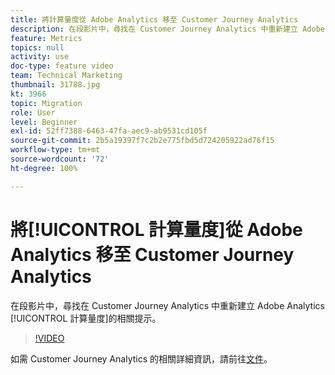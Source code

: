 ```yaml
---
title: 將計算量度從 Adobe Analytics 移至 Customer Journey Analytics
description: 在段影片中，尋找在 Customer Journey Analytics 中重新建立 Adobe Analytics 計算量度的相關提示。
feature: Metrics
topics: null
activity: use
doc-type: feature video
team: Technical Marketing
thumbnail: 31788.jpg
kt: 3966
topic: Migration
role: User
level: Beginner
exl-id: 52ff7388-6463-47fa-aec9-ab9531cd105f
source-git-commit: 2b5a19397f7c2b2e775fbd5d724205922ad76f15
workflow-type: tm+mt
source-wordcount: '72'
ht-degree: 100%

---
```


# 將[!UICONTROL 計算量度]從 Adobe Analytics 移至 Customer Journey Analytics

在段影片中，尋找在 Customer Journey Analytics 中重新建立 Adobe Analytics [!UICONTROL 計算量度]的相關提示。

>[!VIDEO](https://video.tv.adobe.com/v/31788/?quality=12)

如需 Customer Journey Analytics 的相關詳細資訊，請前往[文件](https://docs.adobe.com/content/help/zh-Hant/analytics-platform/using/cja-landing.html)。

